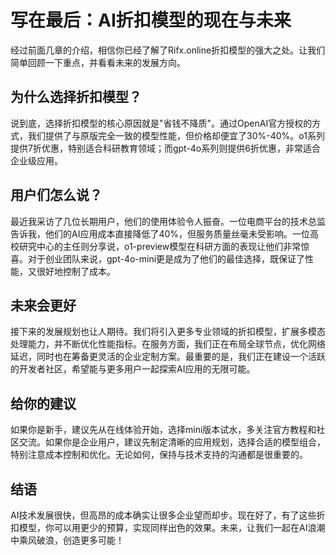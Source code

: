# 写在最后：AI折扣模型的现在与未来

经过前面几章的介绍，相信你已经了解了Rifx.online折扣模型的强大之处。让我们简单回顾一下重点，并看看未来的发展方向。

## 为什么选择折扣模型？

说到底，选择折扣模型的核心原因就是"省钱不降质"。通过OpenAI官方授权的方式，我们提供了与原版完全一致的模型性能，但价格却便宜了30%-40%。o1系列提供7折优惠，特别适合科研教育领域；而gpt-4o系列则提供6折优惠，非常适合企业级应用。

## 用户们怎么说？

最近我采访了几位长期用户，他们的使用体验令人振奋。一位电商平台的技术总监告诉我，他们的AI应用成本直接降低了40%，但服务质量丝毫未受影响。一位高校研究中心的主任则分享说，o1-preview模型在科研方面的表现让他们非常惊喜。对于创业团队来说，gpt-4o-mini更是成为了他们的最佳选择，既保证了性能，又很好地控制了成本。

## 未来会更好

接下来的发展规划也让人期待。我们将引入更多专业领域的折扣模型，扩展多模态处理能力，并不断优化性能指标。在服务方面，我们正在布局全球节点，优化网络延迟，同时也在筹备更灵活的企业定制方案。最重要的是，我们正在建设一个活跃的开发者社区，希望能与更多用户一起探索AI应用的无限可能。

## 给你的建议

如果你是新手，建议先从在线体验开始，选择mini版本试水，多关注官方教程和社区交流。如果你是企业用户，建议先制定清晰的应用规划，选择合适的模型组合，特别注意成本控制和优化。无论如何，保持与技术支持的沟通都是很重要的。

## 结语

AI技术发展很快，但高昂的成本确实让很多企业望而却步。现在好了，有了这些折扣模型，你可以用更少的预算，实现同样出色的效果。未来，让我们一起在AI浪潮中乘风破浪，创造更多可能！ 
